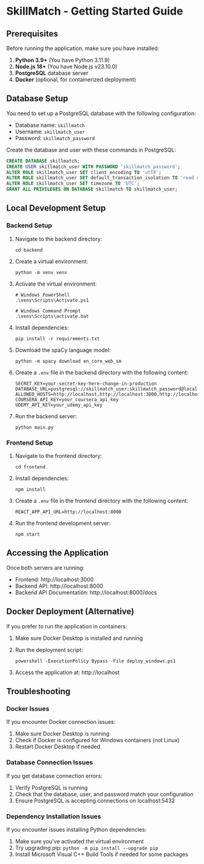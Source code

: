 # SkillMatch - Getting Started Guide

## Prerequisites

Before running the application, make sure you have installed:

1. **Python 3.9+** (You have Python 3.11.9)
2. **Node.js 18+** (You have Node.js v23.10.0)
3. **PostgreSQL** database server
4. **Docker** (optional, for containerized deployment)

## Database Setup

You need to set up a PostgreSQL database with the following configuration:

- Database name: `skillmatch`
- Username: `skillmatch_user`
- Password: `skillmatch_password`

Create the database and user with these commands in PostgreSQL:

```sql
CREATE DATABASE skillmatch;
CREATE USER skillmatch_user WITH PASSWORD 'skillmatch_password';
ALTER ROLE skillmatch_user SET client_encoding TO 'utf8';
ALTER ROLE skillmatch_user SET default_transaction_isolation TO 'read committed';
ALTER ROLE skillmatch_user SET timezone TO 'UTC';
GRANT ALL PRIVILEGES ON DATABASE skillmatch TO skillmatch_user;
```

## Local Development Setup

### Backend Setup

1. Navigate to the backend directory:
   ```
   cd backend
   ```

2. Create a virtual environment:
   ```
   python -m venv venv
   ```

3. Activate the virtual environment:
   ```
   # Windows PowerShell
   .\venv\Scripts\Activate.ps1
   
   # Windows Command Prompt
   .\venv\Scripts\activate.bat
   ```

4. Install dependencies:
   ```
   pip install -r requirements.txt
   ```

5. Download the spaCy language model:
   ```
   python -m spacy download en_core_web_sm
   ```

6. Create a `.env` file in the backend directory with the following content:
   ```
   SECRET_KEY=your-secret-key-here-change-in-production
   DATABASE_URL=postgresql://skillmatch_user:skillmatch_password@localhost:5432/skillmatch
   ALLOWED_HOSTS=http://localhost,http://localhost:3000,http://localhost:8000
   COURSERA_API_KEY=your_coursera_api_key
   UDEMY_API_KEY=your_udemy_api_key
   ```

7. Run the backend server:
   ```
   python main.py
   ```

### Frontend Setup

1. Navigate to the frontend directory:
   ```
   cd frontend
   ```

2. Install dependencies:
   ```
   npm install
   ```

3. Create a `.env` file in the frontend directory with the following content:
   ```
   REACT_APP_API_URL=http://localhost:8000
   ```

4. Run the frontend development server:
   ```
   npm start
   ```

## Accessing the Application

Once both servers are running:

- Frontend: http://localhost:3000
- Backend API: http://localhost:8000
- Backend API Documentation: http://localhost:8000/docs

## Docker Deployment (Alternative)

If you prefer to run the application in containers:

1. Make sure Docker Desktop is installed and running
2. Run the deployment script:
   ```
   powershell -ExecutionPolicy Bypass -File deploy_windows.ps1
   ```

3. Access the application at: http://localhost

## Troubleshooting

### Docker Issues

If you encounter Docker connection issues:
1. Make sure Docker Desktop is running
2. Check if Docker is configured for Windows containers (not Linux)
3. Restart Docker Desktop if needed

### Database Connection Issues

If you get database connection errors:
1. Verify PostgreSQL is running
2. Check that the database, user, and password match your configuration
3. Ensure PostgreSQL is accepting connections on localhost:5432

### Dependency Installation Issues

If you encounter issues installing Python dependencies:
1. Make sure you've activated the virtual environment
2. Try upgrading pip: `python -m pip install --upgrade pip`
3. Install Microsoft Visual C++ Build Tools if needed for some packages